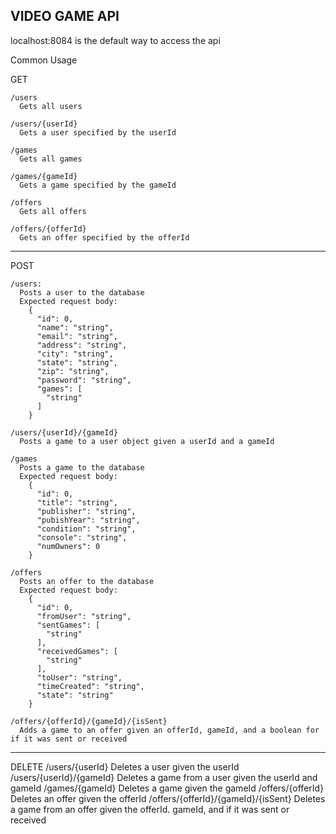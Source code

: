 VIDEO GAME API
----------------------------------------------------------------------------
localhost:8084 is the default way to access the api

Common Usage

  GET
  
    /users 
      Gets all users 
      
    /users/{userId} 
      Gets a user specified by the userId 
      
    /games 
      Gets all games 
      
    /games/{gameId} 
      Gets a game specified by the gameId 
      
    /offers 
      Gets all offers 
      
    /offers/{offerId} 
      Gets an offer specified by the offerId 
      
-------------------------------------------------------------
  POST
  
    /users: 
      Posts a user to the database 
      Expected request body: 
        { 
          "id": 0, 
          "name": "string", 
          "email": "string", 
          "address": "string", 
          "city": "string", 
          "state": "string", 
          "zip": "string", 
          "password": "string", 
          "games": [ 
            "string" 
          ] 
        } 
        
    /users/{userId}/{gameId} 
      Posts a game to a user object given a userId and a gameId 
      
    /games 
      Posts a game to the database 
      Expected request body: 
        { 
          "id": 0, 
          "title": "string", 
          "publisher": "string", 
          "pubishYear": "string", 
          "condition": "string", 
          "console": "string", 
          "numOwners": 0 
        } 
        
    /offers 
      Posts an offer to the database 
      Expected request body: 
        { 
          "id": 0, 
          "fromUser": "string", 
          "sentGames": [ 
            "string" 
          ], 
          "receivedGames": [ 
            "string" 
          ], 
          "toUser": "string", 
          "timeCreated": "string", 
          "state": "string" 
        } 
        
    /offers/{offerId}/{gameId}/{isSent} 
      Adds a game to an offer given an offerId, gameId, and a boolean for if it was sent or received 
      
--------------------------------------------------------------------------------------------------------------
  DELETE 
    /users/{userId} 
      Deletes a user given the userId 
    /users/{userId}/{gameId} 
      Deletes a game from a user given the userId and gameId 
    /games/{gameId} 
      Deletes a game given the gameId 
    /offers/{offerId} 
      Deletes an offer given the offerId 
    /offers/{offerId}/{gameId}/{isSent} 
      Deletes a game from an offer given the offerId. gameId, and if it was sent or received 
    

